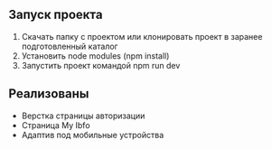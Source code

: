 ## Запуск проекта

1. Скачать папку с проектом или клонировать проект в заранее подготовленный каталог
2. Установить node modules (npm install)
3. Запустить проект командой npm run dev

## Реализованы

-   Верстка страницы авторизации
-   Страница My Ibfo
-   Адаптив под мобильные устройства
